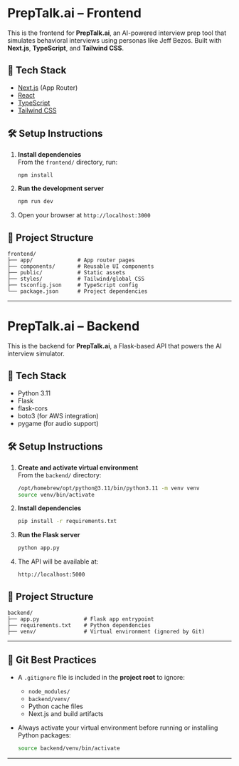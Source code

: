 # PrepTalk.ai – Frontend

This is the frontend for **PrepTalk.ai**, an AI-powered interview prep tool that simulates behavioral interviews using personas like Jeff Bezos. Built with **Next.js**, **TypeScript**, and **Tailwind CSS**.

## 🚀 Tech Stack

- [Next.js](https://nextjs.org/) (App Router)
- [React](https://reactjs.org/)
- [TypeScript](https://www.typescriptlang.org/)
- [Tailwind CSS](https://tailwindcss.com/)

## 🛠 Setup Instructions

1. **Install dependencies**  
   From the `frontend/` directory, run:

   ```bash
   npm install
   ```

2. **Run the development server**

   ```bash
   npm run dev
   ```

3. Open your browser at `http://localhost:3000`

## 📁 Project Structure

```
frontend/
├── app/              # App router pages
├── components/       # Reusable UI components
├── public/           # Static assets
├── styles/           # Tailwind/global CSS
├── tsconfig.json     # TypeScript config
└── package.json      # Project dependencies
```

---

# PrepTalk.ai – Backend

This is the backend for **PrepTalk.ai**, a Flask-based API that powers the AI interview simulator.

## 🔧 Tech Stack

- Python 3.11
- Flask
- flask-cors
- boto3 (for AWS integration)
- pygame (for audio support)

## 🛠 Setup Instructions

1. **Create and activate virtual environment**  
   From the `backend/` directory:

   ```bash
   /opt/homebrew/opt/python@3.11/bin/python3.11 -m venv venv
   source venv/bin/activate
   ```

2. **Install dependencies**

   ```bash
   pip install -r requirements.txt
   ```

3. **Run the Flask server**

   ```bash
   python app.py
   ```

4. The API will be available at:

   ```
   http://localhost:5000
   ```

## 📁 Project Structure

```
backend/
├── app.py              # Flask app entrypoint
├── requirements.txt    # Python dependencies
├── venv/               # Virtual environment (ignored by Git)
```

---

## 🧾 Git Best Practices

- A `.gitignore` file is included in the **project root** to ignore:

  - `node_modules/`
  - `backend/venv/`
  - Python cache files
  - Next.js and build artifacts

- Always activate your virtual environment before running or installing Python packages:

  ```bash
  source backend/venv/bin/activate
  ```

---
